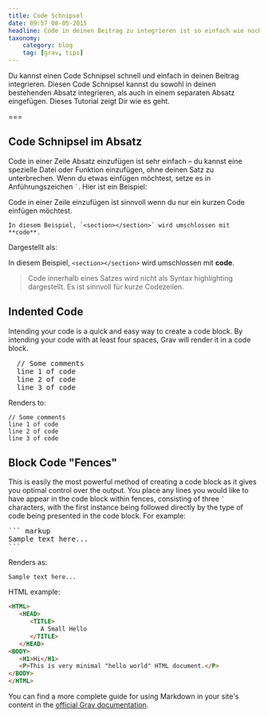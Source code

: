 ```yaml
---
title: Code Schnipsel
date: 09:57 08-05-2015
headline: Code in deinen Beitrag zu integrieren ist so einfach wie noch nie
taxonomy:
    category: blog
    tag: [grav, tips]
---
```


Du kannst einen Code Schnipsel schnell und einfach in deinen Beitrag integrieren. Diesen Code Schnipsel kannst du sowohl in deinen bestehenden Absatz integrieren, als auch in einem separaten Absatz eingefügen. Dieses Tutorial zeigt Dir wie es geht.

===

## Code Schnipsel im Absatz

Code in einer Zeile Absatz einzufügen ist sehr einfach – du kannst eine spezielle Datei oder Funktion einzufügen, ohne deinen Satz zu unterbrechen. Wenn du etwas einfügen möchtest, setze es in Anführungszeichen  `` ` ``. Hier ist ein Beispiel:


Code in einer Zeile einzufügen ist sinnvoll wenn du nur ein kurzen Code einfügen möchtest.

```text
In diesem Beispiel, `<section></section>` wird umschlossen mit **code**.
```

Dargestellt als:

In diesem Beispiel, `<section></section>` wird umschlossen mit **code**.

> Code innerhalb eines Satzes wird nicht als Syntax highlighting dargestellt. Es ist sinnvoll für kurze Codezeilen.

## Indented Code

Intending your code is a quick and easy way to create a code block. By intending your code with at least four spaces, Grav will render it in a code block.

<pre>
  // Some comments
  line 1 of code
  line 2 of code
  line 3 of code
</pre>

Renders to:

    // Some comments
    line 1 of code
    line 2 of code
    line 3 of code

## Block Code "Fences"

This is easily the most powerful method of creating a code block as it gives you optimal control over the output. You place any lines you would like to have appear in the code block within fences, consisting of three `` ` `` characters, with the first instance being followed directly by the type of code being presented in the code block. For example:

<pre>
``` markup
Sample text here...
```
</pre>

Renders as:

```
Sample text here...
```

HTML example:

``` html
<HTML>
   <HEAD>
      <TITLE>
         A Small Hello
      </TITLE>
   </HEAD>
<BODY>
   <H1>Hi</H1>
   <P>This is very minimal "hello world" HTML document.</P>
</BODY>
</HTML>
```

You can find a more complete guide for using Markdown in your site's content in the [official Grav documentation](http://learn.getgrav.org/content/markdown).
